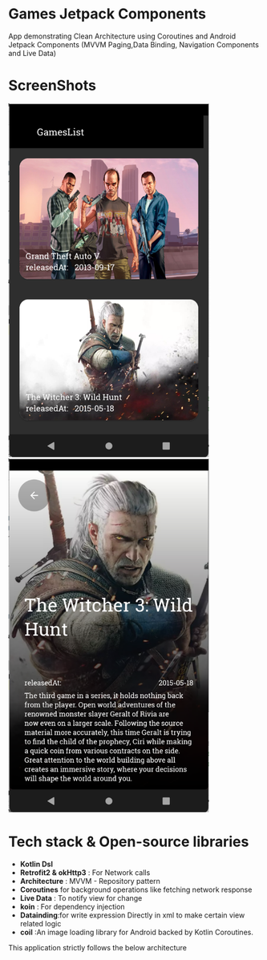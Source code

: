 # Games Jetpack Components

App demonstrating Clean Architecture using Coroutines and Android Jetpack Components (MVVM Paging,Data Binding, Navigation Components and Live Data)

# ScreenShots

<p float="left">
  <img src="/screenShot/games.png" width="400" />
  <img src="/screenShot/gameDetails.png" width="400" /> 
</p>


# Tech stack & Open-source libraries

* **Kotlin Dsl** </br>
* **Retrofit2 & okHttp3** : For Network calls </br>
* **Architecture** : MVVM - Repository pattern </br>
* **Coroutines** for background operations like fetching network response </br>
* **Live Data** : To notify view for change </br>
* **koin** : For dependency injection </br>
* **Datainding**:for write expression Directly in xml to make certain view related logic </br>
* **coil** :An image loading library for Android backed by Kotlin Coroutines. </br>
 

This application strictly follows the below architecture
